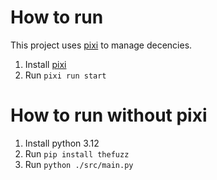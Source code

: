 # How to run

This project uses [pixi](https://pixi.sh/) to manage decencies.

1. Install [pixi](https://pixi.sh/)
2. Run `pixi run start`

# How to run without pixi
1. Install python 3.12
2. Run `pip install thefuzz`
3. Run `python ./src/main.py`
